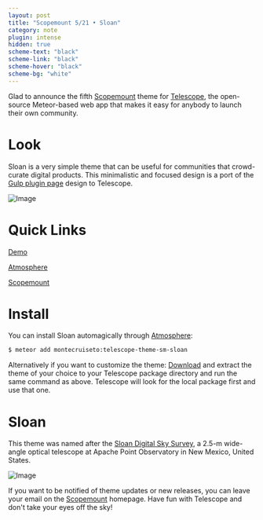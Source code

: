 ```yaml
---
layout: post
title: "Scopemount 5/21 • Sloan"
category: note
plugin: intense
hidden: true
scheme-text: "black"
scheme-link: "black"
scheme-hover: "black"
scheme-bg: "white"
---
```


Glad to announce the fifth [Scopemount](http://scopemount.startrack.io/) theme for [Telescope](http://www.telescopeapp.org/), the open-source Meteor-based web app that makes it easy for anybody to launch their own community.

# Look

Sloan is a very simple theme that can be useful for communities that crowd-curate digital products. This minimalistic and focused design is a port of the [Gulp plugin page](http://gulpjs.com/plugins/) design to Telescope.

<p>
  <img src="/assets/img/Sloan.png" class="nointense" alt="Image">
</p>

# Quick Links

[Demo](http://sm-sloan.meteor.com/)

[Atmosphere](https://atmospherejs.com/montecruiseto/telescope-theme-sm-sloan)

[Scopemount](http://scopemount.startrack.io/)

# Install

You can install Sloan automagically through [Atmosphere](https://atmospherejs.com/montecruiseto/telescope-theme-sm-sloan):

```bash
$ meteor add montecruiseto:telescope-theme-sm-sloan
```

Alternatively if you want to customize the theme: [Download](https://github.com/montecruiseto/scopemount) and extract the theme of your choice to your Telescope package directory and run the same command as above. Telescope will look for the local package first and use that one.

# Sloan

This theme was named after the [Sloan Digital Sky Survey](http://en.wikipedia.org/wiki/Sloan_Digital_Sky_Survey), a 2.5-m wide-angle optical telescope at Apache Point Observatory in New Mexico, United States.

<p>
  <img src="/assets/img/SloanT.jpg" class="nointense" alt="Image">
</p>

If you want to be notified of theme updates or new releases, you can leave your email on the [Scopemount](http://scopemount.startrack.io/) homepage. Have fun with Telescope and don't take your eyes off the sky!
